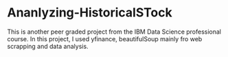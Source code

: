 # Ananlyzing-HistoricalSTock
This is another peer graded project from the IBM Data Science professional course. In this project, I used yfinance, beautifulSoup mainly fro web scrapping and data analysis. 
